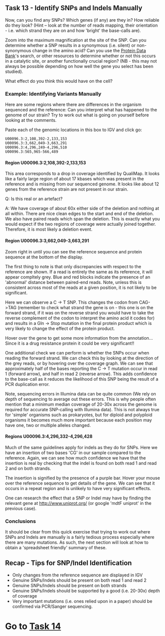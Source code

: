 ## Task 13 - Identify SNPs and Indels Manually

Now, can you find any SNPs? Which genes (if any) are they in? How reliable do they look? (Hint – look at the number of reads mapping, their orientation - i.e. which strand they are on and how 'bright' the base-calls are).

Zoom into the maximum magnification at the site of the SNP. Can you determine whether a SNP results in a synonymous (i.e. silent) or non-synonymous change in the amino acid? Can you use the [Protein Data Bank](https://www.rcsb.org/search/)'s search, or other resources to determine whether or not this occurs in a catalytic site, or another functionally crucial region? (NB - this may not always be possible depending on how well the gene you select has been studied).

What effect do you think this would have on the cell?

### Example: Identifying Variants Manually

Here are some regions where there are differences in the organism sequenced and the reference: Can you interpret what has happened to the genome of our strain? Try to work out what is going on yourself before looking at the comments.

Paste each of the genomic locations in this box to IGV and click go:

```
U00096.3:2,108,392-2,133,153
U00096.3:3,662,049-3,663,291
U00096.3:4,296,249-4,296,510
U00096.3:565,965-566,489
```

#### Region U00096.3:2,108,392-2,133,153

This area corresponds to a drop in coverage identified by QualiMap. It looks like a fairly large region of about 17 kbases which was present in the reference and is missing from our sequenced genome. It looks like about 12 genes from the reference strain are not present in our strain.

Q: Is this real or an artefact?

A: We have coverage of about 60x either side of the deletion and nothing at all within. There are nice clean edges to the start and end of the deletion. We also have paired reads which span the deletion. This is exactly what you would expect if the two regions of coverage were actually joined together. Therefore, it is most likely a deletion event.

#### Region U00096.3:3,662,049-3,663,291

Zoom right in until you can see the reference sequence and protein sequence at the bottom of the display.

The first thing to note is that only discrepancies with respect to the reference are shown. If a read is entirely the same as its reference, it will appear compltely grey. Blue and red blocks indicate the presence of an 'abnormal' distance between paired-end reads. Note, unless this is consistent across most of the reads at a given position, it is not likely to be significant.

Here we can observe a C -> T SNP. This changes the codon from CAG->TAG (remember to check what strand the gene is on - this one is on the forward strand, if it was on the reverse strand you would have to take the reverse complement of the codon to interpret the amino acid it codes for) and results in a Gln -> Stop mutation in the final protein product which is very likely to change the effect of the protein product. 

Hover over the gene to get some more information from the annotation... Since it is a drug resistance protein it could be very significant!!


One additional check we can perform is whether the SNPs occur when reading the forward strand. We can check this by looking at the direction of the grey reads, or by hovering over the coverage graph. We can see that approximately half of the bases reporting the C -> T mutation occur in read 1 (forward arrow), and half in read 2 (reverse arrow). This adds confidence to the base-call as it reduces the likelihood of this SNP being the result of a PCR duplication error.

Note, sequencing errors in Illumina data can be quite common (We rely on depth of sequencing to average out these errors. This is why people often mention that a minimum median coverage of 20-30x across the genome is required for accurate SNP-calling with Illumina data). This is not always true for 'simple' organisms such as prokaryotes, but for diploid and polyploid organisms it becomes much more important because each position may have one, two or multiple alleles changed.

#### Regions U00096.3:4,296,332-4,296,428

Much of the same guidelines apply for indels as they do for SNPs. Here we have an insertion of two bases 'CG' in our sample compared to the reference. Again, we can see how much confidence we have that the insertion is real by checking that the indel is found on both read 1 and read 2 and on both strands.  

The insertion is signified by the presence of a purple bar. Hover your mouse over the reference sequence to get details of the gene. We can see that it occurs in a repeat region and is unlikely to have very significant effects.

One can research the effect that a SNP or Indel may have by finding the relevant gene at http://www.uniprot.org/ (or google 'mdtF uniprot' in the previous case).

### Conclusions

It should be clear from this quick exercise that trying to work out where SNPs and Indels are manually is a fairly tedious process especially where there are many mutations. As such, the next section will look at how to obtain a 'spreadsheet friendly' summary of these.

## Recap - Tips for SNP/Indel Identification
 * Only changes from the reference sequence are displayed in IGV
 * Genuine SNPs/Indels should be present on both read 1 and read 2
 * Genuine SNPs/Indels should be present on both strands
 * Genuine SNPs/Indels should be supported by a good (i.e. 20-30x) depth of coverage
 * Very important mutations (i.e. ones relied upon in a paper) should be confirmed via PCR/Sanger sequencing.

# Go to [Task 14](https://github.com/guyleonard/genomics_adventure/blob/release/chapter_2/task_14.md)
